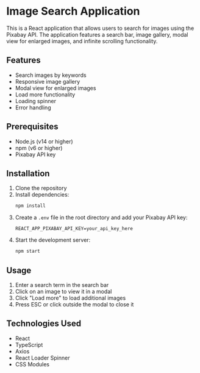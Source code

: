# Image Search Application

This is a React application that allows users to search for images using the Pixabay API. The application features a search bar, image gallery, modal view for enlarged images, and infinite scrolling functionality.

## Features

- Search images by keywords
- Responsive image gallery
- Modal view for enlarged images
- Load more functionality
- Loading spinner
- Error handling

## Prerequisites

- Node.js (v14 or higher)
- npm (v6 or higher)
- Pixabay API key

## Installation

1. Clone the repository
2. Install dependencies:
   ```bash
   npm install
   ```
3. Create a `.env` file in the root directory and add your Pixabay API key:
   ```
   REACT_APP_PIXABAY_API_KEY=your_api_key_here
   ```
4. Start the development server:
   ```bash
   npm start
   ```

## Usage

1. Enter a search term in the search bar
2. Click on an image to view it in a modal
3. Click "Load more" to load additional images
4. Press ESC or click outside the modal to close it

## Technologies Used

- React
- TypeScript
- Axios
- React Loader Spinner
- CSS Modules
